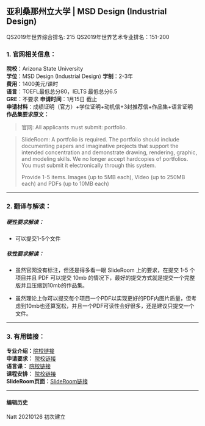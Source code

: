 ## 亚利桑那州立大学 | MSD  Design (Industrial Design)   
QS2019年世界综合排名: 215
QS2019年世界艺术专业排名：151-200



### 1. 官网相关信息：

**院校**：Arizona State University    
**学位**：MSD  Design (Industrial Design)
**学制**：2-3年  
**费用**：1400美元/课时  
**语言**：TOEFL最低总分80，IELTS 最低总分6.5  
**GRE**：不要求 
**申请时间**：1月15日 截止     
**申请材料**：成绩证明（官方）+学位证明+动机信+3封推荐信+作品集+语言证明
**作品集要求原文：**   

> 官网: All applicants must submit: portfolio.  

> SlideRoom: 
>A portfolio is required. The portfolio should include documenting papers and imaginative projects that support the intended concentration and demonstrate drawing, rendering, graphic, and modeling skills. We no longer accept hardcopies of portfolios. You must submit it electronically through this system.
>
>Provide 1-5 items. Images (up to 5MB each), Video (up to 250MB each) and PDFs (up to 10MB each)

---


### 2. 翻译与解读：

##### 硬性要求解读：
- 可以提交1-5个文件




##### 软性要求解读：
- 虽然官网没有标注，但还是得多看一眼 SlideRoom 上的要求，在提交 1-5 个项目并且 PDF 可以提交 10mb 的情况下，最好的提交方式就是提交一个完整版并且压缩到10mb的作品集。  

- 虽然理论上你可以提交每个项目一个PDF以实现更好的PDF内图片质量，但考虑到10mb也还算宽松，并且一个PDF可读性会好很多，还是建议只提交一个文件。


---


### 3. 有用链接：

**专业介绍：**[院校链接](https://webapp4.asu.edu/programs/t5/majorinfo/ASU00/ARINDDEMSD/graduate/false)  
**申请要求：** [院校链接](https://webapp4.asu.edu/programs/t5/majorinfo/ASU00/ARINDDEMSD/graduate/false)  
**语言课：** [院校链接](https://admission.asu.edu/international/graduate/english-proficiency)  
**课程安排：** [院校链接](hhttps://webapp4.asu.edu/programs/t5/majorinfo/ASU00/ARINDDEMSD/graduate/false)  
**SlideRoom页面：**[SlideRoom链接](https://asudesign.slideroom.com/#/login/program/56859)


---


#### 编辑历史

Natt 20210126 初次建立  
